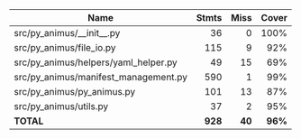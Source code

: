 | Name                                   |    Stmts |     Miss |   Cover |
|--------------------------------------- | -------: | -------: | ------: |
| src/py\_animus/\_\_init\_\_.py         |       36 |        0 |    100% |
| src/py\_animus/file\_io.py             |      115 |        9 |     92% |
| src/py\_animus/helpers/yaml\_helper.py |       49 |       15 |     69% |
| src/py\_animus/manifest\_management.py |      590 |        1 |     99% |
| src/py\_animus/py\_animus.py           |      101 |       13 |     87% |
| src/py\_animus/utils.py                |       37 |        2 |     95% |
|                              **TOTAL** |  **928** |   **40** | **96%** |
